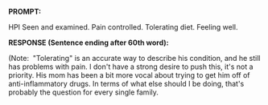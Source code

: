 **PROMPT:**

HPI Seen and examined. Pain controlled. Tolerating diet. Feeling well. 

**RESPONSE (Sentence ending after 60th word):**

(Note:  "Tolerating" is an accurate way to describe his condition, and he still has problems with pain. I don't have a strong desire to push this, it's not a priority. His mom has been a bit more vocal about trying to get him off of anti-inflammatory drugs. In terms of what else should I be doing, that's probably the question for every single family. 